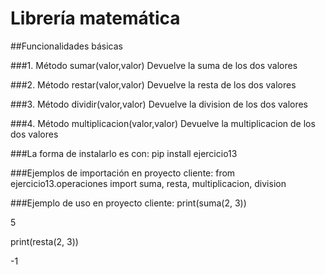 # Librería matemática
 
##Funcionalidades básicas
 
###1. Método sumar(valor,valor)
Devuelve la suma de los dos valores
 
###2. Método restar(valor,valor)
Devuelve la resta de los dos valores

###3. Método dividir(valor,valor)
Devuelve la division de los dos valores

###4. Método multiplicacion(valor,valor)
Devuelve la multiplicacion de los dos valores

	
###La forma de instalarlo es con:
pip install ejercicio13
 
###Ejemplos de importación en proyecto cliente:
from ejercicio13.operaciones import suma, resta, multiplicacion, division
 
###Ejemplo de uso en proyecto cliente:
print(suma(2, 3)) 
 
5
 
print(resta(2, 3))
 
-1